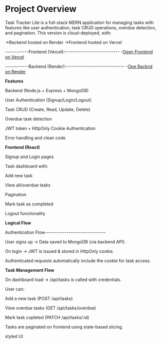 ﻿# Project Overview
Task Tracker Lite is a full-stack MERN application for managing tasks with features like user authentication, task CRUD operations, overdue detection, and pagination.
This version is cloud-deployed, with:

->Backend hosted on Render
->Frontend hosted on Vercel

------------Frontend (Vercel):----------------------------
-[Open Frontend on Vercel](https://task-tracker-frontend-f6aksx19j-anshara-ayazs-projects.vercel.app/)

------------Backend (Render):------------------------------
-[Ope Backnd on Render](https://task-tracker-backend-462y.onrender.com/)

**Features**

Backend (Node.js + Express + MongoDB)

User Authentication (Signup/Login/Logout)

Task CRUD (Create, Read, Update, Delete)

Overdue task detection

JWT token + HttpOnly Cookie Authentication

Error handling and clean code

**Frontend (React)**

Signup and Login pages

Task dashboard with:

Add new task

View all/overdue tasks

Pagination

Mark task as completed

Logout functionality

 **Logical Flow**

Authentication Flow-------------------------------

User signs up → Data saved to MongoDB (via backend API).

On login → JWT is issued & stored in HttpOnly cookie.

Authenticated requests automatically include the cookie for task access.

**Task Management Flow**

On dashboard load → /api/tasks is called with credentials.

User can:

Add a new task (POST /api/tasks)

View overdue tasks (GET /api/tasks/overdue)

Mark task copleted (PATCH /api/tasks/:id)

Tasks are paginated on frontend using state-based slicing.

styled UI




